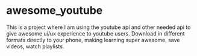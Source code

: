 # awesome_youtube
This is a project where I am using the youtube api and other needed api to give awesome ui/ux experience to youtube users. Download in different formats directly to your phone, making learning super awesome, save videos, watch playlists.
